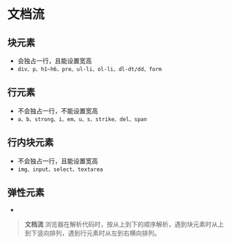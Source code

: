 #  文档流
## 块元素
- 会独占一行，且能设置宽高
- `div、p、h1~h6、pre、ul-li、ol-li、dl-dt/dd、form`
## 行元素
- 不会独占一行，不能设置宽高
- `a、b、strong、i、em、u、s、strike、del、span`
## 行内块元素
- 不会独占一行，且能设置宽高
- `img、input、select、textarea`
## 弹性元素
-
> **文档流**
浏览器在解析代码时，按从上到下的顺序解析，遇到块元素时从上到下竖向排列，遇到行元素时从左到右横向排列。
